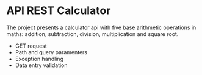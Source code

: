 # API REST Calculator
<p>The project presents a calculator api with five base arithmetic operations in maths: addition, subtraction, division, multiplication and square root.</p>

- GET request
- Path and query paramenters
- Exception handling
- Data entry validation
